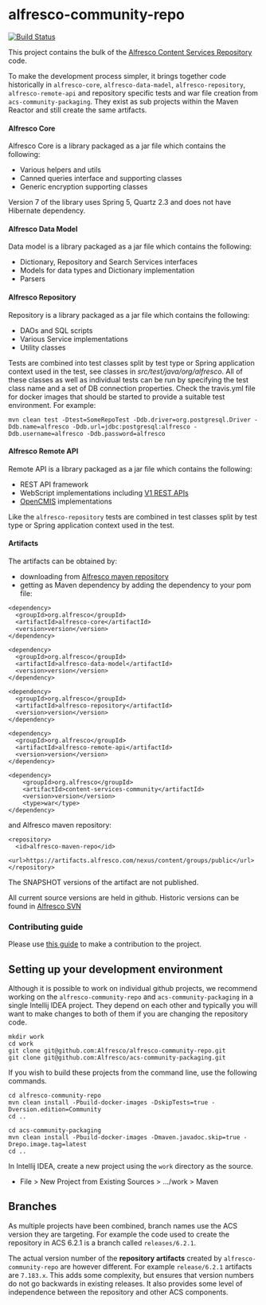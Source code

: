# alfresco-community-repo

[![Build Status](https://travis-ci.com/Alfresco/alfresco-community-repo.svg?branch=master)](https://travis-ci.com/Alfresco/alfresco-community-repo)

This project contains the bulk of the [Alfresco Content Services Repository](https://community.alfresco.com/docs/DOC-6385-project-overview-repository) code.

To make the development process simpler, it brings together code historically in `alfresco-core`,
`alfresco-data-madel`, `alfresco-repository`, `alfresco-remote-api` and repository specific
tests and war file creation from `acs-community-packaging`. They exist as sub projects within the Maven Reactor and still
create the same artifacts.

#### Alfresco Core

Alfresco Core is a library packaged as a jar file which contains the following:
* Various helpers and utils
* Canned queries interface and supporting classes
* Generic encryption supporting classes

Version 7 of the library uses Spring 5, Quartz 2.3 and does not have Hibernate dependency.

#### Alfresco Data Model
Data model is a library packaged as a jar file which  contains the following:
* Dictionary, Repository and Search Services interfaces
* Models for data types and Dictionary implementation
* Parsers

#### Alfresco Repository

Repository is a library packaged as a jar file which contains the following:
* DAOs and SQL scripts
* Various Service implementations
* Utility classes

Tests are combined into test classes split by test type or Spring application context used in the test, see classes
in _src/test/java/org/alfresco_. All of these classes as well as individual tests can be run by specifying the test
class name and a set of DB connection properties. Check the travis.yml file for docker images that should be started
to provide a suitable test environment. For example:
~~~
mvn clean test -Dtest=SomeRepoTest -Ddb.driver=org.postgresql.Driver -Ddb.name=alfresco -Ddb.url=jdbc:postgresql:alfresco -Ddb.username=alfresco -Ddb.password=alfresco
~~~

#### Alfresco Remote API

Remote API is a library packaged as a jar file which contains the following:
* REST API framework
* WebScript implementations including [V1 REST APIs](https://community.alfresco.com/community/ecm/blog/2017/05/02/v1-rest-api-10-things-you-should-know)
* [OpenCMIS](https://chemistry.apache.org/java/opencmis.html) implementations

Like the `alfresco-repository` tests are combined in test classes split by test type or Spring application context used
in the test.

#### Artifacts
The artifacts can be obtained by:
* downloading from [Alfresco maven repository](https://artifacts.alfresco.com/nexus/content/groups/public)
* getting as Maven dependency by adding the dependency to your pom file:
~~~
<dependency>
  <groupId>org.alfresco</groupId>
  <artifactId>alfresco-core</artifactId>
  <version>version</version>
</dependency>

<dependency>
  <groupId>org.alfresco</groupId>
  <artifactId>alfresco-data-model</artifactId>
  <version>version</version>
</dependency>

<dependency>
  <groupId>org.alfresco</groupId>
  <artifactId>alfresco-repository</artifactId>
  <version>version</version>
</dependency>

<dependency>
  <groupId>org.alfresco</groupId>
  <artifactId>alfresco-remote-api</artifactId>
  <version>version</version>
</dependency>

<dependency>
    <groupId>org.alfresco</groupId>
    <artifactId>content-services-community</artifactId>
    <version>version</version>
    <type>war</type>
</dependency>
~~~
and Alfresco maven repository:
~~~
<repository>
  <id>alfresco-maven-repo</id>
  <url>https://artifacts.alfresco.com/nexus/content/groups/public</url>
</repository>
~~~
The SNAPSHOT versions of the artifact are not published.

All current source versions are held in github. Historic versions can be found in [Alfresco SVN](https://svn.alfresco.com/repos/alfresco-open-mirror/services/alfresco-core/)

### Contributing guide
Please use [this guide](CONTRIBUTING.md) to make a contribution to the project.

## Setting up your development environment
Although it is possible to work on individual github projects, we recommend working on the `alfresco-community-repo`
and `acs-community-packaging` in a single Intellij IDEA project. They depend on each other and typically you will
want to make changes to both of them if you are changing the repository code.

~~~
mkdir work
cd work
git clone git@github.com:Alfresco/alfresco-community-repo.git
git clone git@github.com:Alfresco/acs-community-packaging.git
~~~
If you wish to build these projects from the command line, use the following commands.
~~~
cd alfresco-community-repo
mvn clean install -Pbuild-docker-images -DskipTests=true -Dversion.edition=Community
cd ..

cd acs-community-packaging
mvn clean install -Pbuild-docker-images -Dmaven.javadoc.skip=true -Drepo.image.tag=latest
cd ..
~~~
In Intellij IDEA, create a new project using the `work` directory as the source.
* File > New Project from Existing Sources > .../work > Maven

## Branches
As multiple projects have been combined, branch names use the ACS version they are targeting.
For example the code used to create the repository in ACS 6.2.1 is a branch called `releases/6.2.1`.

The actual version number of the **repository artifacts** created by `alfresco-community-repo` are however different.
For example `release/6.2.1` artifacts are `7.183.x`. This adds some complexity, but ensures that
version numbers do not go backwards in existing releases. It also provides some level of 
independence between the repository and other ACS components.
